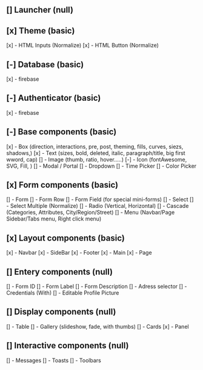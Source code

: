 ## [] Launcher (null)

## [x] Theme (basic)
[x] - HTML Inputs (Normalize)
[x] - HTML Button (Normalize)

## [-] Database (basic)
[x] - firebase 

## [-] Authenticator (basic)
[x] - firebase

## [-] Base components (basic)
[x] - Box (direction, interactions, pre, post, theming, fills, curves, siezs, shadows,)
[x] - Text (sizes, bold, deleted, italic, paragraph/title, big first wword, cap)
[] - Image (thumb, ratio, hover.....)
[-] - Icon (fontAwesome, SVG, Fill,  )
[] - Modal / Portal
[] - Dropdown
[] - Time Picker
[] - Color Picker

## [x] Form components (basic)
[] - Form
[] - Form Row
[] - Form Field (for special mini-forms)
[] - Select
[] - Select Multiple (Normalize)
[] - Radio (Vertical, Horizontal)
[] - Cascade (Categories, Attributes, City/Region/Street)
[] - Menu (Navbar/Page Sidebar/Tabs menu, Right click menu)

## [x] Layout components (basic)
[x] - Navbar
[x] - SideBar
[x] - Footer
[x] - Main
[x] - Page

## [] Entery components (null)
[] - Form ID
[] - Form Label
[] - Form Description
[] - Adress selector
[] - Credentials (With)
[] - Editable Profile Picture

## [] Display components (null)
[] - Table
[] - Gallery (slideshow, fade, with thumbs)
[] - Cards
[x] - Panel

## [] Interactive components (null)
[] - Messages
[] - Toasts
[] - Toolbars
